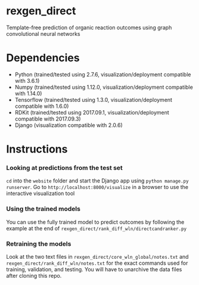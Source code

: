 # rexgen_direct
Template-free prediction of organic reaction outcomes using graph convolutional neural networks

# Dependencies
- Python (trained/tested using 2.7.6, visualization/deployment compatible with 3.6.1)
- Numpy (trained/tested using 1.12.0, visualization/deployment compatible with 1.14.0)
- Tensorflow (trained/tested using 1.3.0, visualization/deployment compatible with 1.6.0)
- RDKit (trained/tested using 2017.09.1, visualization/deployment compatible with 2017.09.3)
- Django (visualization compatible with 2.0.6)


# Instructions 


### Looking at predictions from the test set
```cd``` into the ```website``` folder and start the Django app using ```python manage.py runserver```. Go to ```http://localhost:8000/visualize``` in a browser to use the interactive visualization tool

### Using the trained models
You can use the fully trained model to predict outcomes by following the example at the end of ```rexgen_direct/rank_diff_wln/directcandranker.py```

### Retraining the models
Look at the two text files in ```rexgen_direct/core_wln_global/notes.txt``` and ```rexgen_direct/rank_diff_wln/notes.txt``` for the exact commands used for training, validation, and testing. You will have to unarchive the data files after cloning this repo.
